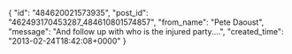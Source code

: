  {
   "id": "484620021573935",
   "post_id": "462493170453287_484610801574857",
   "from_name": "Pete Daoust",
   "message": "And follow up with who is the injured party....",
   "created_time": "2013-02-24T18:42:08+0000"
 }
